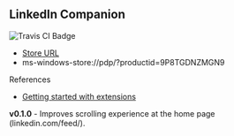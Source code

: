 ## LinkedIn Companion

<img src="https://travis-ci.org/HIROSN/LinkedInCompanion.svg" alt="Travis CI Badge"></img>

* [Store URL](https://www.microsoft.com/store/apps/9P8TGDNZMGN9)
* ms-windows-store://pdp/?productid=9P8TGDNZMGN9

References

* [Getting started with extensions](https://docs.microsoft.com/en-us/microsoft-edge/extensions/getting-started)

**v0.1.0** - Improves scrolling experience at the home page (linkedin.com/feed/).
